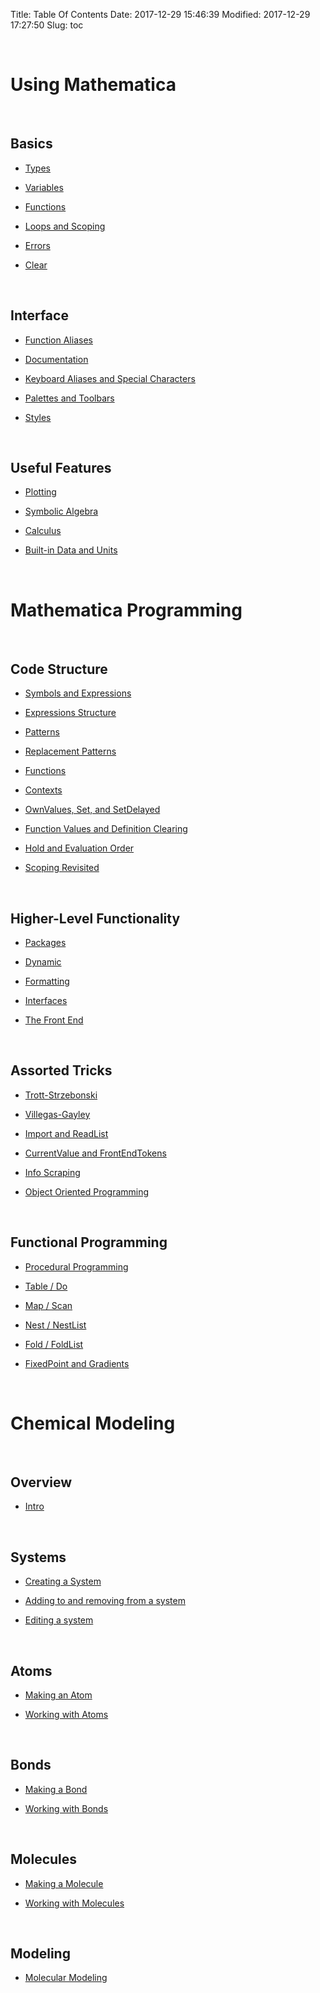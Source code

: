 Title: Table Of Contents
Date: 2017-12-29 15:46:39
Modified: 2017-12-29 17:27:50
Slug: toc

<a id="using-mathematica" style="width:0;height:0;margin:0;padding:0;">&zwnj;</a>

# Using Mathematica

<a id="basics" style="width:0;height:0;margin:0;padding:0;">&zwnj;</a>

## Basics

* [Types](../using-mathematica/basics/1.1.1-types.md)

* [Variables](../using-mathematica/basics/1.1.2-variables.md)

* [Functions](../using-mathematica/basics/1.1.3-functions.md)

* [Loops and Scoping](../using-mathematica/basics/1.1.4-loops-and-scoping.md)

* [Errors](../using-mathematica/basics/1.1.5-errors.md)

* [Clear](../using-mathematica/basics/1.1.6-clear.md)

<a id="interface" style="width:0;height:0;margin:0;padding:0;">&zwnj;</a>

## Interface

* [Function Aliases](../using-mathematica/interface/1.2.1-function-aliases.md)

* [Documentation](../using-mathematica/interface/1.2.2-documentation.md)

* [Keyboard Aliases and Special Characters](../using-mathematica/interface/1.2.3-keyboard-aliases-and-special-characters.md)

* [Palettes and Toolbars](../using-mathematica/interface/1.2.4-palettes-and-toolbars.md)

* [Styles](../using-mathematica/interface/1.2.5-styles.md)

<a id="useful-features" style="width:0;height:0;margin:0;padding:0;">&zwnj;</a>

## Useful Features

* [Plotting](../using-mathematica/useful-features/1.3.1-plotting.md)

* [Symbolic Algebra](../using-mathematica/useful-features/1.3.2-symbolic-algebra.md)

* [Calculus](../using-mathematica/useful-features/1.3.3-calculus.md)

* [Built-in Data and Units](../using-mathematica/useful-features/1.3.4-built-in-data-and-units.md)

<a id="mathematica-programming" style="width:0;height:0;margin:0;padding:0;">&zwnj;</a>

# Mathematica Programming

<a id="code-structure" style="width:0;height:0;margin:0;padding:0;">&zwnj;</a>

## Code Structure

* [Symbols and Expressions](../mathematica-programming/code-structure/2.1.1-symbols-and-expressions.md)

* [Expressions Structure](../mathematica-programming/code-structure/2.1.2-expressions-structure.md)

* [Patterns](../mathematica-programming/code-structure/2.1.3-patterns.md)

* [Replacement Patterns](../mathematica-programming/code-structure/2.1.4-replacement-patterns.md)

* [Functions](../mathematica-programming/code-structure/2.1.5-functions.md)

* [Contexts](../mathematica-programming/code-structure/2.1.6-contexts.md)

* [OwnValues, Set, and SetDelayed](../mathematica-programming/code-structure/2.1.7-ownvalues-set-and-setdelayed.md)

* [Function Values and Definition Clearing](../mathematica-programming/code-structure/2.1.8-function-values.md)

* [Hold and Evaluation Order](../mathematica-programming/code-structure/2.1.9-hold-and-evaluation-order.md)

* [Scoping Revisited](../mathematica-programming/code-structure/2.1.10-scoping-revisited.md)

<a id="higherlevel-functionality" style="width:0;height:0;margin:0;padding:0;">&zwnj;</a>

## Higher-Level Functionality

* [Packages](../mathematica-programming/higher-level-functionality/2.2.1-packages.md)

* [Dynamic](../mathematica-programming/higher-level-functionality/2.2.2-dynamic.md)

* [Formatting](../mathematica-programming/higher-level-functionality/2.2.3-formatting.md)

* [Interfaces](../mathematica-programming/higher-level-functionality/2.2.4-interfaces.md)

* [The Front End](../mathematica-programming/higher-level-functionality/2.2.5-the-front-end.md)

<a id="assorted-tricks" style="width:0;height:0;margin:0;padding:0;">&zwnj;</a>

## Assorted Tricks

* [Trott-Strzebonski](../mathematica-programming/assorted-tricks/2.3.1-trott-strzebonski.md)

* [Villegas-Gayley](../mathematica-programming/assorted-tricks/2.3.2-villegas-gayley.md)

* [Import and ReadList](../mathematica-programming/assorted-tricks/2.3.3-import-and-readlist.md)

* [CurrentValue and FrontEndTokens](../mathematica-programming/assorted-tricks/2.3.4-currentvalue-and-frontendtokens.md)

* [Info Scraping](../mathematica-programming/assorted-tricks/2.3.5-scraping.md)

* [Object Oriented Programming](../mathematica-programming/assorted-tricks/2.3.6-object-oriented-programming.md)

<a id="functional-programming" style="width:0;height:0;margin:0;padding:0;">&zwnj;</a>

## Functional Programming

* [Procedural Programming](../mathematica-programming/functional-programming/2.4.1-procedural-programming.md)

* [Table / Do](../mathematica-programming/functional-programming/2.4.2-table-and-do.md)

* [Map / Scan](../mathematica-programming/functional-programming/2.4.3-map-and-scan.md)

* [Nest / NestList](../mathematica-programming/functional-programming/2.4.4-nest-and-nestlist.md)

* [Fold / FoldList](../mathematica-programming/functional-programming/2.4.5-fold-and-foldlist.md)

* [FixedPoint and Gradients](../mathematica-programming/functional-programming/2.4.6-fixedpoint-and-gradients.md)

<a id="chemical-modeling" style="width:0;height:0;margin:0;padding:0;">&zwnj;</a>

# Chemical Modeling

<a id="overview" style="width:0;height:0;margin:0;padding:0;">&zwnj;</a>

## Overview

* [Intro](../chemical-modeling/overview/3.1.1-overview.md)

<a id="systems" style="width:0;height:0;margin:0;padding:0;">&zwnj;</a>

## Systems

* [Creating a System](../chemical-modeling/systems/3.2.1-creating-a-system.md)

* [Adding to and removing from a system](../chemical-modeling/systems/3.2.2-adding-and-removing.md)

* [Editing a system](../chemical-modeling/systems/3.2.3-editing-a-system.md)

<a id="atoms" style="width:0;height:0;margin:0;padding:0;">&zwnj;</a>

## Atoms

* [Making an Atom](../chemical-modeling/atoms/3.3.1-making-an-atom.md)

* [Working with Atoms](../chemical-modeling/atoms/3.3.2-working-with-atoms.md)

<a id="bonds" style="width:0;height:0;margin:0;padding:0;">&zwnj;</a>

## Bonds

* [Making a Bond](../chemical-modeling/bonds/3.4.1-making-a-bond.md)

* [Working with Bonds](../chemical-modeling/bonds/3.4.2-working-with-bonds.md)

<a id="molecules" style="width:0;height:0;margin:0;padding:0;">&zwnj;</a>

## Molecules

* [Making a Molecule](../chemical-modeling/molecules/3.5.1-making-a-molecule.md)

* [Working with Molecules](../chemical-modeling/molecules/3.5.2-working-with-molecules.md)

<a id="modeling" style="width:0;height:0;margin:0;padding:0;">&zwnj;</a>

## Modeling

* [Molecular Modeling](../chemical-modeling/modeling/3.6.1-molecular-modeling.md)